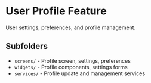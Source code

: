 # User Profile Feature

User settings, preferences, and profile management.

## Subfolders
- `screens/` - Profile screen, settings, preferences
- `widgets/` - Profile components, settings forms
- `services/` - Profile update and management services